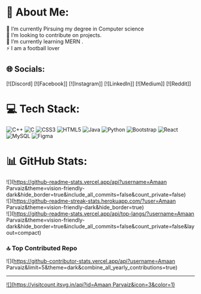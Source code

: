 # 💫 About Me:
🔭 I’m currently Pirsuing my degree in Computer science<br>👯 I’m looking to contribute on projects.<br>🌱 I’m currently learning MERN .<br>⚡ I am a football lover


## 🌐 Socials:
[![Discord] [![Facebook]] [![Instagram]] [![LinkedIn]] [![Medium]] [![Reddit]]

# 💻 Tech Stack:
![C++](https://img.shields.io/badge/c++-%2300599C.svg?style=for-the-badge&logo=c%2B%2B&logoColor=white) ![C](https://img.shields.io/badge/c-%2300599C.svg?style=for-the-badge&logo=c&logoColor=white) ![CSS3](https://img.shields.io/badge/css3-%231572B6.svg?style=for-the-badge&logo=css3&logoColor=white) ![HTML5](https://img.shields.io/badge/html5-%23E34F26.svg?style=for-the-badge&logo=html5&logoColor=white) ![Java](https://img.shields.io/badge/java-%23ED8B00.svg?style=for-the-badge&logo=openjdk&logoColor=white) ![Python](https://img.shields.io/badge/python-3670A0?style=for-the-badge&logo=python&logoColor=ffdd54) ![Bootstrap](https://img.shields.io/badge/bootstrap-%238511FA.svg?style=for-the-badge&logo=bootstrap&logoColor=white) ![React](https://img.shields.io/badge/react-%2320232a.svg?style=for-the-badge&logo=react&logoColor=%2361DAFB) ![MySQL](https://img.shields.io/badge/mysql-4479A1.svg?style=for-the-badge&logo=mysql&logoColor=white) ![Figma](https://img.shields.io/badge/figma-%23F24E1E.svg?style=for-the-badge&logo=figma&logoColor=white)
# 📊 GitHub Stats:
![](https://github-readme-stats.vercel.app/api?username=Amaan Parvaiz&theme=vision-friendly-dark&hide_border=true&include_all_commits=false&count_private=false)<br/>
![](https://github-readme-streak-stats.herokuapp.com/?user=Amaan Parvaiz&theme=vision-friendly-dark&hide_border=true)<br/>
![](https://github-readme-stats.vercel.app/api/top-langs/?username=Amaan Parvaiz&theme=vision-friendly-dark&hide_border=true&include_all_commits=false&count_private=false&layout=compact)

### 🔝 Top Contributed Repo
![](https://github-contributor-stats.vercel.app/api?username=Amaan Parvaiz&limit=5&theme=dark&combine_all_yearly_contributions=true)

---
[![](https://visitcount.itsvg.in/api?id=Amaan Parvaiz&icon=3&color=1)](https://visitcount.itsvg.in)

<!-- Proudly created with GPRM ( https://gprm.itsvg.in ) -->

